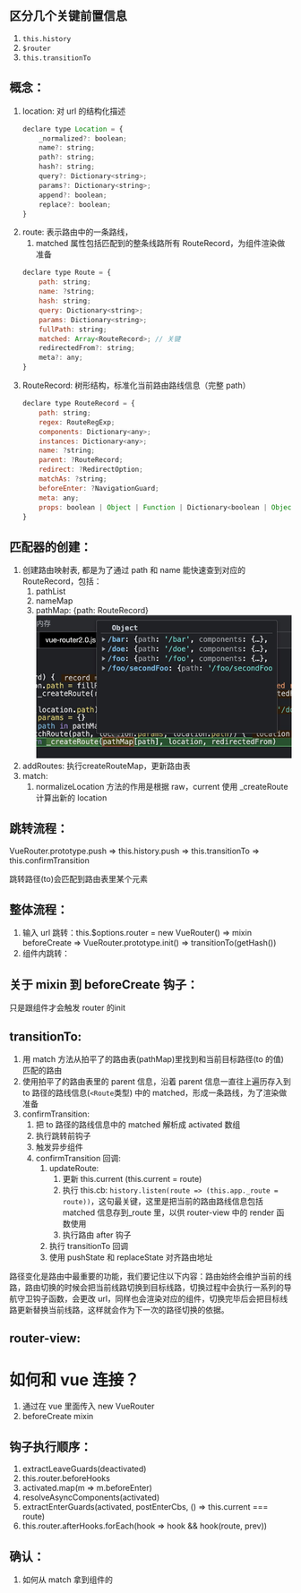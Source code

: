 ## 区分几个关键前置信息
1. `this.history`
2. `$router`
3. `this.transitionTo`

## 概念：
1. location: 对 url 的结构化描述
    ```js
    declare type Location = {
        _normalized?: boolean;
        name?: string;
        path?: string;
        hash?: string;
        query?: Dictionary<string>;
        params?: Dictionary<string>;
        append?: boolean;
        replace?: boolean;
    }
    ```
2. route: 表示路由中的一条路线，
    1. matched 属性包括匹配到的整条线路所有 RouteRecord，为组件渲染做准备
    ```js
    declare type Route = {
        path: string;
        name: ?string;
        hash: string;
        query: Dictionary<string>;
        params: Dictionary<string>;
        fullPath: string;
        matched: Array<RouteRecord>; // 关键
        redirectedFrom?: string;
        meta?: any;
    }
    ```
3. RouteRecord: 树形结构，标准化当前路由路线信息（完整 path）
    ```js
    declare type RouteRecord = {
        path: string;
        regex: RouteRegExp;
        components: Dictionary<any>;
        instances: Dictionary<any>;
        name: ?string;
        parent: ?RouteRecord;
        redirect: ?RedirectOption;
        matchAs: ?string;
        beforeEnter: ?NavigationGuard;
        meta: any;
        props: boolean | Object | Function | Dictionary<boolean | Object | Function>;
    }
    ```
## 匹配器的创建：
1. 创建路由映射表,  都是为了通过 path 和 name 能快速查到对应的 RouteRecord，包括：
    1. pathList
    2. nameMap
    3. pathMap: {path: RouteRecord}
        ![pathMap把传入的路由表拍平](/images/pathMap把传入的路由表拍平.jpg)
2. addRoutes: 执行createRouteMap，更新路由表
3. match: 
    1. normalizeLocation 方法的作用是根据 raw，current 使用 _createRoute 计算出新的 location
## 跳转流程：
VueRouter.prototype.push => this.history.push => this.transitionTo => this.confirmTransition

跳转路径(to)会匹配到路由表里某个元素

## 整体流程：
1. 输入 url 跳转：this.$options.router = new VueRouter() => mixin beforeCreate =>  VueRouter.prototype.init() => transitionTo(getHash())
2. 组件内跳转：
## 关于 mixin 到 beforeCreate 钩子：
只是跟组件才会触发 router 的init
## transitionTo:
1. 用 match 方法从拍平了的路由表(pathMap)里找到和当前目标路径(to 的值)匹配的路由
2. 使用拍平了的路由表里的 parent 信息，沿着 parent 信息一直往上遍历存入到 to 路径的路线信息(`<Route`类型) 中的 matched，形成一条路线，为了渲染做准备
2. confirmTransition:
    1. 把 to 路径的路线信息中的 matched 解析成 activated 数组
    2. 执行跳转前钩子
    3. 触发异步组件
    3. confirmTransition 回调:
        1. updateRoute:
            1. 更新 this.current (this.current = route)
            2. 执行 this.cb: `history.listen(route => (this.app._route = route))`，这句最关键，这里是把当前的路由路线信息包括matched 信息存到_route 里，以供 router-view 中的 render 函数使用
            3. 执行路由 after 钩子
        2. 执行 transitionTo 回调
        3. 使用 pushState 和 replaceState 对齐路由地址


路径变化是路由中最重要的功能，我们要记住以下内容：路由始终会维护当前的线路，路由切换的时候会把当前线路切换到目标线路，切换过程中会执行一系列的导航守卫钩子函数，会更改 url，同样也会渲染对应的组件，切换完毕后会把目标线路更新替换当前线路，这样就会作为下一次的路径切换的依据。
## router-view:

# 如何和 vue 连接？
1. 通过在 vue 里面传入 new VueRouter
2. beforeCreate mixin
## 钩子执行顺序：
1. extractLeaveGuards(deactivated)
2. this.router.beforeHooks
3. activated.map(m => m.beforeEnter)
4. resolveAsyncComponents(activated)
5. extractEnterGuards(activated, postEnterCbs, () => this.current === route)
6. this.router.afterHooks.forEach(hook => hook && hook(route, prev))

## 确认：
1. 如何从 match 拿到组件的
